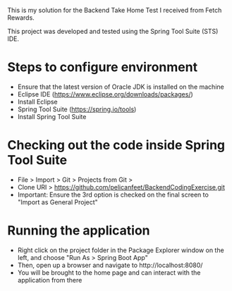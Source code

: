 This is my solution for the Backend Take Home Test I received from Fetch Rewards.

This project was developed and tested using the Spring Tool Suite (STS) IDE.

# Steps to configure environment
* Ensure that the latest version of Oracle JDK is installed on the machine
* Eclipse IDE (https://www.eclipse.org/downloads/packages/)
* Install Eclipse
* Spring Tool Suite (https://spring.io/tools)
* Install Spring Tool Suite

# Checking out the code inside Spring Tool Suite
* File > Import > Git > Projects from Git > 
* Clone URI > https://github.com/pelicanfeet/BackendCodingExercise.git
* Important: Ensure the 3rd option is checked on the final screen to "Import as General Project"

# Running the application
* Right click on the project folder in the Package Explorer window on the left, and choose "Run As > Spring Boot App"
* Then, open up a browser and navigate to http://localhost:8080/
* You will be brought to the home page and can interact with the application from there
